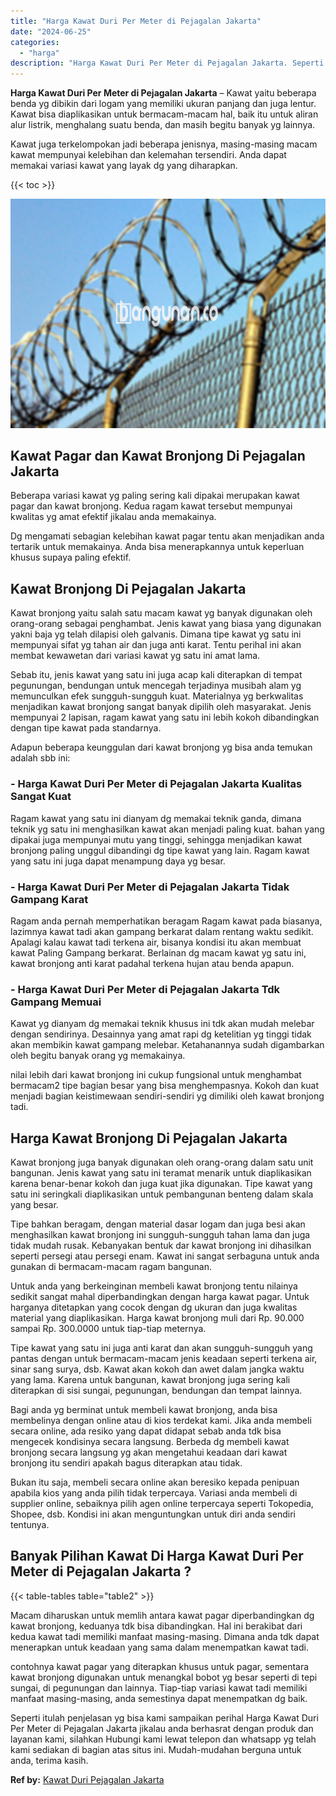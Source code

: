 ```yaml
---
title: "Harga Kawat Duri Per Meter di Pejagalan Jakarta"
date: "2024-06-25"
categories: 
  - "harga"
description: "Harga Kawat Duri Per Meter di Pejagalan Jakarta. Seperti itulah penjelasan yg bisa kami sampaikan perihal Harga Kawat Duri Per Meter di Pejagalan Jakarta jik..."
---
```


**Harga Kawat Duri Per Meter di Pejagalan Jakarta** – Kawat yaitu beberapa benda yg dibikin dari logam yang memiliki ukuran panjang dan juga lentur. Kawat bisa diaplikasikan untuk bermacam-macam hal, baik itu untuk aliran alur listrik, menghalang suatu benda, dan masih begitu banyak yg lainnya.

Kawat juga terkelompokan jadi beberapa jenisnya, masing-masing macam kawat mempunyai kelebihan dan kelemahan tersendiri. Anda dapat memakai variasi kawat yang layak dg yang diharapkan.

{{< toc >}}

![Harga Kawat Duri Per Meter di Pejagalan Jakarta](/images/jual-kawat-murah09.png)

## Kawat Pagar dan Kawat Bronjong Di Pejagalan Jakarta

Beberapa variasi kawat yg paling sering kali dipakai merupakan kawat pagar dan kawat bronjong. Kedua ragam kawat tersebut mempunyai kwalitas yg amat efektif jikalau anda memakainya.

Dg mengamati sebagian kelebihan kawat pagar tentu akan menjadikan anda tertarik untuk memakainya. Anda bisa menerapkannya untuk keperluan khusus supaya paling efektif.

## Kawat Bronjong Di Pejagalan Jakarta

Kawat bronjong yaitu salah satu macam kawat yg banyak digunakan oleh orang-orang sebagai penghambat. Jenis kawat yang biasa yang digunakan yakni baja yg telah dilapisi oleh galvanis. Dimana tipe kawat yg satu ini mempunyai sifat yg tahan air dan juga anti karat. Tentu perihal ini akan membat kewawetan dari variasi kawat yg satu ini amat lama.

Sebab itu, jenis kawat yang satu ini juga acap kali diterapkan di tempat pegunungan, bendungan untuk mencegah terjadinya musibah alam yg memunculkan efek sungguh-sungguh kuat. Materialnya yg berkwalitas menjadikan kawat bronjong sangat banyak dipilih oleh masyarakat. Jenis mempunyai 2 lapisan, ragam kawat yang satu ini lebih kokoh dibandingkan dengan tipe kawat pada standarnya.

Adapun beberapa keunggulan dari kawat bronjong yg bisa anda temukan adalah sbb ini:

### \- Harga Kawat Duri Per Meter di Pejagalan Jakarta Kualitas Sangat Kuat

Ragam kawat yang satu ini dianyam dg memakai teknik ganda, dimana teknik yg satu ini menghasilkan kawat akan menjadi paling kuat. bahan yang dipakai juga mempunyai mutu yang tinggi, sehingga menjadikan kawat bronjong paling unggul dibandingi dg tipe kawat yang lain. Ragam kawat yang satu ini juga dapat menampung daya yg besar.

### \- Harga Kawat Duri Per Meter di Pejagalan Jakarta Tidak Gampang Karat

Ragam anda pernah memperhatikan beragam Ragam kawat pada biasanya, lazimnya kawat tadi akan gampang berkarat dalam rentang waktu sedikit. Apalagi kalau kawat tadi terkena air, bisanya kondisi itu akan membuat kawat Paling Gampang berkarat. Berlainan dg macam kawat yg satu ini, kawat bronjong anti karat padahal terkena hujan atau benda apapun.

### \- Harga Kawat Duri Per Meter di Pejagalan Jakarta Tdk Gampang Memuai

Kawat yg dianyam dg memakai teknik khusus ini tdk akan mudah melebar dengan sendirinya. Desainnya yang amat rapi dg ketelitian yg tinggi tidak akan membikin kawat gampang melebar. Ketahanannya sudah digambarkan oleh begitu banyak orang yg memakainya.

nilai lebih dari kawat bronjong ini cukup fungsional untuk menghambat bermacam2 tipe bagian besar yang bisa menghempasnya. Kokoh dan kuat menjadi bagian keistimewaan sendiri-sendiri yg dimiliki oleh kawat bronjong tadi.

## Harga Kawat Bronjong Di Pejagalan Jakarta

Kawat bronjong juga banyak digunakan oleh orang-orang dalam satu unit bangunan. Jenis kawat yang satu ini teramat menarik untuk diaplikasikan karena benar-benar kokoh dan juga kuat jika digunakan. Tipe kawat yang satu ini seringkali diaplikasikan untuk pembangunan benteng dalam skala yang besar.

Tipe bahkan beragam, dengan material dasar logam dan juga besi akan menghasilkan kawat bronjong ini sungguh-sungguh tahan lama dan juga tidak mudah rusak. Kebanyakan bentuk dar kawat bronjong ini dihasilkan seperti persegi atau persegi enam. Kawat ini sangat serbaguna untuk anda gunakan di bermacam-macam ragam bangunan.

Untuk anda yang berkeinginan membeli kawat bronjong tentu nilainya sedikit sangat mahal diperbandingkan dengan harga kawat pagar. Untuk harganya ditetapkan yang cocok dengan dg ukuran dan juga kwalitas material yang diaplikasikan. Harga kawat bronjong muli dari Rp. 90.000 sampai Rp. 300.0000 untuk tiap-tiap meternya.

Tipe kawat yang satu ini juga anti karat dan akan sungguh-sungguh yang pantas dengan untuk bermacam-macam jenis keadaan seperti terkena air, sinar sang surya, dsb. Kawat akan kokoh dan awet dalam jangka waktu yang lama. Karena untuk bangunan, kawat bronjong juga sering kali diterapkan di sisi sungai, pegunungan, bendungan dan tempat lainnya.

Bagi anda yg berminat untuk membeli kawat bronjong, anda bisa membelinya dengan online atau di kios terdekat kami. Jika anda membeli secara online, ada resiko yang dapat didapat sebab anda tdk bisa mengecek kondisinya secara langsung. Berbeda dg membeli kawat bronjong secara langsung yg akan mengetahui keadaan dari kawat bronjong itu sendiri apakah bagus diterapkan atau tidak.

Bukan itu saja, membeli secara online akan beresiko kepada penipuan apabila kios yang anda pilih tidak terpercaya. Variasi anda membeli di supplier online, sebaiknya pilih agen online terpercaya seperti Tokopedia, Shopee, dsb. Kondisi ini akan menguntungkan untuk diri anda sendiri tentunya.

## Banyak Pilihan Kawat Di Harga Kawat Duri Per Meter di Pejagalan Jakarta ?

{{< table-tables table="table2" >}}

Macam diharuskan untuk memlih antara kawat pagar diperbandingkan dg kawat bronjong, keduanya tdk bisa dibandingkan. Hal ini berakibat dari kedua kawat tadi memiliki manfaat masing-masing. Dimana anda tdk dapat menerapkan untuk keadaan yang sama dalam menempatkan kawat tadi.

contohnya kawat pagar yang diterapkan khusus untuk pagar, sementara kawat bronjong digunakan untuk menangkal bobot yg besar seperti di tepi sungai, di pegunungan dan lainnya. Tiap-tiap variasi kawat tadi memiliki manfaat masing-masing, anda semestinya dapat menempatkan dg baik.

Seperti itulah penjelasan yg bisa kami sampaikan perihal Harga Kawat Duri Per Meter di Pejagalan Jakarta jikalau anda berhasrat dengan produk dan layanan kami, silahkan Hubungi kami lewat telepon dan whatsapp yg telah kami sediakan di bagian atas situs ini. Mudah-mudahan berguna untuk anda, terima kasih.

**Ref by:** [Kawat Duri Pejagalan Jakarta](https://id.wikipedia.org/wiki/Kawat)
